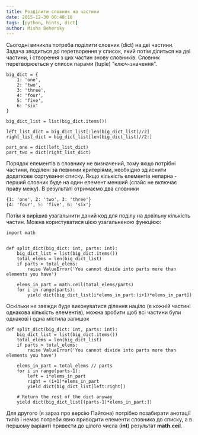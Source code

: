 ```yaml
---
title: Розділити словник на частини
date: 2015-12-30 00:48:10
tags: [python, hints, dict]
author: Misha Behersky
---
```


<p>Сьогодні виникла потреба поділити словник (dict) на дві частини. Задача зводиться до перетворення у список, який потім ділиться на дві частини, і створення з цих частин знову словників. Словник перетворюється у список парами (tuple) &quot;ключ-значення&quot;.</p>

<pre>
<code class="language-python">big_dict = {
    1: 'one',
    2: 'two',
    3: 'three',
    4: 'four',
    5: 'five',
    6: 'six'
}

big_dict_list = list(big_dict.items())

left_list_dict = big_dict_list[:len(big_dict_list)//2]
right_list_dict = big_dict_list[len(big_dict_list)//2:]

part_one = dict(left_list_dict)
part_two = dict(right_list_dict)</code></pre>

<p>Порядок елементів в словнику не визначений, тому якщо потрібні частини, поділені за певними критеріями, необхідно здійснити додаткове сортування списку. Якщо кількість елементів непарна - перший словник буде на один елемент менший (слайс не включає праву межу). В результаті отримаємо два словники</p>

<pre>
<code class="language-python">{1: 'one', 2: 'two', 3: 'three'}
{4: 'four', 5: 'five', 6: 'six'}</code></pre>

<p>Потім я вирішив узагальнити даний код для поділу на довільну кількість частин. Можна користуватися цією узагальненою функцією:</p>

<pre>
<code class="language-python">import math


def split_dict(big_dict: int, parts: int):
    big_dict_list = list(big_dict.items())
    total_elems = len(big_dict_list)
    if parts &gt; total_elems:
        raise ValueError('You cannot divide into parts more than elements you have')

    elems_in_part = math.ceil(total_elems/parts)
    for i in range(parts):
        yield dict(big_dict_list[i*elems_in_part:(i+1)*elems_in_part])</code></pre>

<p>Оскільки не завжди буде виконуватися ділення націло (в кожній частині однакова кількість елементів), можна зробити щоб всі частини були однакові і одна містила залишок</p>

<pre>
<code class="language-python">def split_dict(big_dict: int, parts: int):
    big_dict_list = list(big_dict.items())
    total_elems = len(big_dict_list)
    if parts &gt; total_elems:
        raise ValueError('You cannot divide into parts more than elements you have')

    elems_in_part = total_elems // parts
    for i in range(parts-1):
        left = i*elems_in_part
        right = (i+1)*elems_in_part
        yield dict(big_dict_list[left:right])

    # Return the rest of the dict anyway
    yield dict(big_dict_list[(parts-1)*elems_in_part:])</code></pre>

<p>Для другого (я зараз про версію Пайтона) потрібно позабирати анотації типів і немає потреби явно приводити елементи словника до списку, а в першому варіанті привести до цілого числа (<strong>int</strong>)&nbsp;результат <strong>math.ceil</strong>.</p>